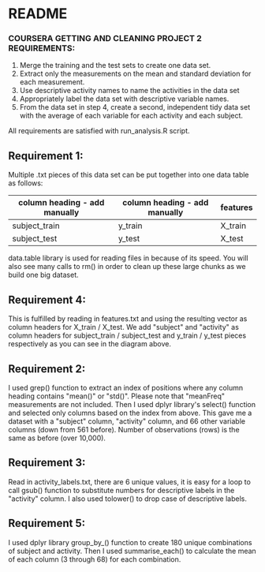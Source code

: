 README
======
### COURSERA GETTING AND CLEANING PROJECT 2 REQUIREMENTS:

1. Merge the training and the test sets to create one data set.
2. Extract only the measurements on the mean and standard deviation for each measurement. 
3. Use descriptive activity names to name the activities in the data set
4. Appropriately label the data set with descriptive variable names. 
5. From the data set in step 4, create a second, independent tidy data set with the average of each variable for each activity and each subject.

All requirements are satisfied with run_analysis.R script.

## Requirement 1:

Multiple .txt pieces of this data set can be put together into one data table as follows:

column heading - add manually|column heading - add manually|features
-----------------------------|-----------------------------|--------
subject_train|y_train|X_train   
subject_test|y_test|X_test


data.table library is used for reading files in because of its speed. You will also see many calls to rm() in order to clean up these large chunks as we build one big dataset.

## Requirement 4:

This is fulfilled by reading in features.txt and using the resulting vector as column headers for X_train / X_test.
We add "subject" and "activity" as column headers for subject_train / subject_test and y_train / y_test pieces respectively as you can see in the diagram above.

## Requirement 2:

I used grep() function to extract an index of positions where any column heading contains "mean()"
or "std()". Please note that "meanFreq" measurements are not included.
Then I used dplyr library's select() function and selected only columns based on the index from above. This gave me a dataset with a "subject" column, "activity" column, and 66 other variable columns (down from 561 before).
Number of observations (rows) is the same as before (over 10,000).

## Requirement 3:

Read in activity_labels.txt, there are 6 unique values, it is easy for a loop to call
gsub() function to substitute numbers for descriptive labels in the "activity" column.
I also used tolower() to drop case of descriptive labels.

## Requirement 5:

I used dplyr library group_by_() function to create 180 unique combinations of subject and activity. Then I used summarise_each() to calculate the mean of each column (3 through 68) for each combination.
